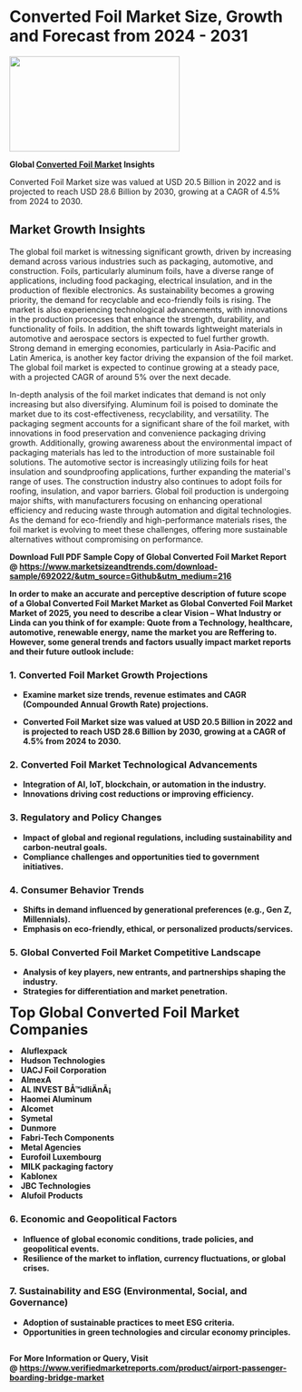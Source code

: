 <H1>Converted Foil Market Size, Growth and Forecast from 2024 - 2031</H1><img class="aligncenter size-medium wp-image-584254" src="https://thirdeyenews.in/wp-content/uploads/2024/09/Global-Market-Research-300x168.jpeg" alt="" width="300" height="168" /><p><strong>Global&nbsp;<a href="https://www.marketsizeandtrends.com/download-sample/692022/&amp;utm_source=Github&utm_medium=216">Converted Foil Market</a> Insights</strong></p><p>Converted Foil Market size was valued at USD 20.5 Billion in 2022 and is projected to reach USD 28.6 Billion by 2030, growing at a CAGR of 4.5% from 2024 to 2030.</p><p><h2>Market Growth Insights</h2> <p>The global foil market is witnessing significant growth, driven by increasing demand across various industries such as packaging, automotive, and construction. Foils, particularly aluminum foils, have a diverse range of applications, including food packaging, electrical insulation, and in the production of flexible electronics. As sustainability becomes a growing priority, the demand for recyclable and eco-friendly foils is rising. The market is also experiencing technological advancements, with innovations in the production processes that enhance the strength, durability, and functionality of foils. In addition, the shift towards lightweight materials in automotive and aerospace sectors is expected to fuel further growth. Strong demand in emerging economies, particularly in Asia-Pacific and Latin America, is another key factor driving the expansion of the foil market. The global foil market is expected to continue growing at a steady pace, with a projected CAGR of around 5% over the next decade.</p> <p><strong></strong></p> <p>In-depth analysis of the foil market indicates that demand is not only increasing but also diversifying. Aluminum foil is poised to dominate the market due to its cost-effectiveness, recyclability, and versatility. The packaging segment accounts for a significant share of the foil market, with innovations in food preservation and convenience packaging driving growth. Additionally, growing awareness about the environmental impact of packaging materials has led to the introduction of more sustainable foil solutions. The automotive sector is increasingly utilizing foils for heat insulation and soundproofing applications, further expanding the material's range of uses. The construction industry also continues to adopt foils for roofing, insulation, and vapor barriers. Global foil production is undergoing major shifts, with manufacturers focusing on enhancing operational efficiency and reducing waste through automation and digital technologies. As the demand for eco-friendly and high-performance materials rises, the foil market is evolving to meet these challenges, offering more sustainable alternatives without compromising on performance. <p><strong></p><p><span class=""><strong>Download Full PDF Sample Copy of Global Converted Foil Market Report</strong> @ <a href="https://www.marketsizeandtrends.com/download-sample/692022/&amp;utm_source=Github&utm_medium=216" target="_blank">https://www.marketsizeandtrends.com/download-sample/692022/&amp;utm_source=Github&utm_medium=216</a></span></p><p>In order to make an accurate and perceptive description of future scope of a Global&nbsp;Converted Foil Market Market as Global&nbsp;Converted Foil Market Market of 2025, you need to describe a clear Vision &ndash; What Industry or Linda can you think of for example: Quote from a Technology, healthcare, automotive, renewable energy, name the market you are Reffering to. However, some general trends and factors usually impact market reports and their future outlook include:</p><h3>1.&nbsp;<strong>Converted Foil Market Growth Projections</strong></h3><ul><li>Examine market size trends, revenue estimates and CAGR (Compounded Annual Growth Rate) projections.</li><li><p>Converted Foil Market size was valued at USD 20.5 Billion in 2022 and is projected to reach USD 28.6 Billion by 2030, growing at a CAGR of 4.5% from 2024 to 2030.</p></li></ul><h3>2.&nbsp;<strong>Converted Foil Market Technological Advancements</strong></h3><ul><li>Integration of AI, IoT, blockchain, or automation in the industry.</li><li>Innovations driving cost reductions or improving efficiency.</li></ul><h3>3.&nbsp;<strong>Regulatory and Policy Changes</strong></h3><ul><li>Impact of global and regional regulations, including sustainability and carbon-neutral goals.</li><li>Compliance challenges and opportunities tied to government initiatives.</li></ul><h3>4.&nbsp;<strong>Consumer Behavior Trends</strong></h3><ul><li>Shifts in demand influenced by generational preferences (e.g., Gen Z, Millennials).</li><li>Emphasis on eco-friendly, ethical, or personalized products/services.</li></ul><h3>5.&nbsp;<strong>Global Converted Foil Market Competitive Landscape</strong></h3><ul><li>Analysis of key players, new entrants, and partnerships shaping the industry.</li><li>Strategies for differentiation and market penetration.</li></ul><p data-pm-slice="1 1 []"><span style="color: inherit; font-family: inherit; font-size: 25px;">Top Global Converted Foil Market Companies</span></p><div class="" data-test-id=""><p><li>Aluflexpack</li><li> Hudson Technologies</li><li> UACJ Foil Corporation</li><li> AlmexA</li><li> AL INVEST BÅ™idliÄnÃ¡</li><li> Haomei Aluminum</li><li> Alcomet</li><li> Symetal</li><li> Dunmore</li><li> Fabri-Tech Components</li><li> Metal Agencies</li><li> Eurofoil Luxembourg</li><li> MILK packaging factory</li><li> Kablonex</li><li> JBC Technologies</li><li> Alufoil Products</li></p></div><h3>6.&nbsp;<strong>Economic and Geopolitical Factors</strong></h3><ul><li>Influence of global economic conditions, trade policies, and geopolitical events.</li><li>Resilience of the market to inflation, currency fluctuations, or global crises.</li></ul><h3>7.&nbsp;<strong>Sustainability and ESG (Environmental, Social, and Governance)</strong></h3><ul><li>Adoption of sustainable practices to meet ESG criteria.</li><li>Opportunities in green technologies and circular economy principles.</li></ul><h2><strong style="font-size: 14px;">For More Information or Query, Visit @&nbsp;</strong><a style="background-color: #ffffff; font-size: 14px;" href="https://www.marketsizeandtrends.com/report/converted-foil-market/" target="_blank">https://www.verifiedmarketreports.com/product/airport-passenger-boarding-bridge-market</a></h2>
